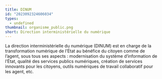 ```yaml
---
title: DINUM
id: "2023092324606034"
types:
  - undefined
thumbnail: organisme_public.png
short: Direction interministérielle du numérique
---
```


La direction interministérielle du numérique (DINUM) est en charge de la transformation numérique de l’État au bénéfice du citoyen comme de l’agent, sous tous ses aspects : modernisation du système d’information de l’État, qualité des services publics numériques, création de services innovants pour les citoyens, outils numériques de travail collaboratif pour les agent, etc.